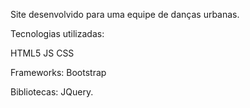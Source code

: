 Site desenvolvido para uma equipe de danças urbanas.

Tecnologias utilizadas:

HTML5
JS
CSS

Frameworks:
Bootstrap

Bibliotecas:
JQuery.